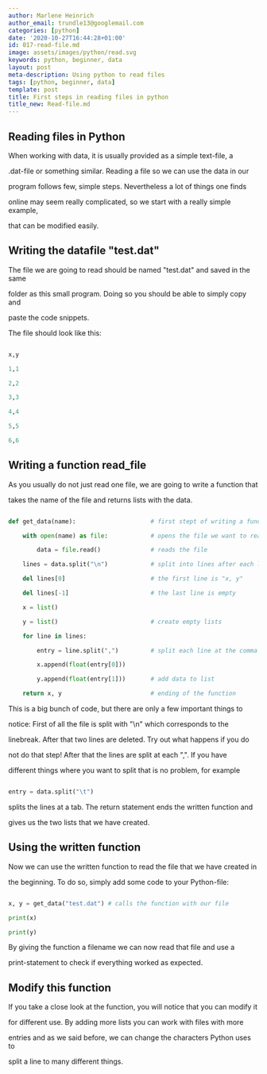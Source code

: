 ```yaml
---
author: Marlene Heinrich
author_email: trundle13@googlemail.com
categories: [python]
date: '2020-10-27T16:44:28+01:00'
id: 017-read-file.md
image: assets/images/python/read.svg
keywords: python, beginner, data
layout: post
meta-description: Using python to read files
tags: [python, beginner, data]
template: post
title: First steps in reading files in python
title_new: Read-file.md
---
```




## Reading files in Python



When working with data, it is usually provided as a simple text-file, a

.dat-file or something similar. Reading a file so we can use the data in our

program follows few, simple steps. Nevertheless a lot of things one finds

online may seem really complicated, so we start with a really simple example,

that can be modified easily.



## Writing the datafile "test.dat"



The file we are going to read should be named "test.dat" and saved in the same

folder as this small program. Doing so you should be able to simply copy and

paste the code snippets.



The file should look like this:

```python

x,y

1,1

2,2

3,3

4,4

5,5

6,6

```

## Writing a function read_file



As you usually do not just read one file, we are going to write a function that

takes the name of the file and returns lists with the data.



```python

def get_data(name):                     # first stept of writing a function

    with open(name) as file:            # opens the file we want to read

        data = file.read()              # reads the file

    lines = data.split("\n")            # split into lines after each linebreak

    del lines[0]                        # the first line is "x, y"

    del lines[-1]                       # the last line is empty

    x = list()

    y = list()                          # create empty lists

    for line in lines:

        entry = line.split(",")         # split each line at the comma

        x.append(float(entry[0]))

        y.append(float(entry[1]))       # add data to list

    return x, y                         # ending of the function

```



This is a big bunch of code, but there are only a few important things to

notice: First of all the file is split with "\n" which corresponds to the

linebreak. After that two lines are deleted. Try out what happens if you do

not do that step! After that the lines are split at each ",". If you have

different things where you want to split that is no problem, for example

```python

entry = data.split("\t")

```

splits the lines at a tab. The return statement ends the written function and

gives us the two lists that we have created.



## Using the written function



Now we can use the written function to read the file that we have created in

the beginning. To do so, simply add some code to your Python-file:



```python

x, y = get_data("test.dat") # calls the function with our file

print(x)

print(y)

```



By giving the function a filename we can now read that file and use a

print-statement to check if everything worked as expected.



## Modify this function



If you take a close look at the function, you will notice that you can modify it

for different use. By adding more lists you can work with files with more

entries and as we said before, we can change the characters Python uses to

split a line to many different things.

